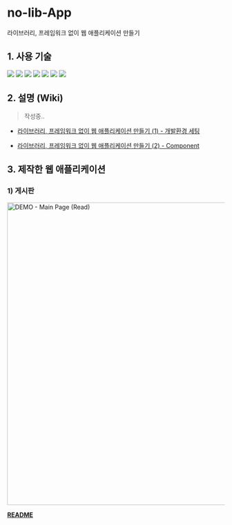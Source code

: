 # no-lib-App

라이브러리, 프레임워크 없이 웹 애플리케이션 만들기

## 1. 사용 기술

<img src="https://img.shields.io/badge/HTML5-E34F26?style=flat-square&logo=HTML5&logoColor=white"/>&nbsp;<img src="https://img.shields.io/badge/CSS3-1572B6?style=flat-square&logo=CSS3&logoColor=white"/>&nbsp;<img src="https://img.shields.io/badge/Sass-CC6699?style=flat-square&logo=Sass&logoColor=white"/>&nbsp;<img src="https://img.shields.io/badge/JavaScript-F7DF1E?style=flat-square&logo=JavaScript&logoColor=white"/>&nbsp;<img src="https://img.shields.io/badge/Typescript-3178C6?style=flat-square&logo=Typescript&logoColor=white"/>&nbsp;<img src="https://img.shields.io/badge/Babel-F9DC3E?style=flat-square&logo=Babel&logoColor=white" />&nbsp;<img src="https://img.shields.io/badge/Webpack-8DD6F9?style=flat-square&logo=Webpack&logoColor=white" />

## 2. 설명 (Wiki)
> 작성중..

- [라이브러리, 프레임워크 없이 웹 애플리케이션 만들기 (1) - 개발환경 세팅](https://github.com/17-sss/no-lib-App/wiki/라이브러리,-프레임워크-없이-웹-애플리케이션-만들기-(1))

- [라이브러리, 프레임워크 없이 웹 애플리케이션 만들기 (2) - Component](https://github.com/17-sss/no-lib-App/wiki/라이브러리,-프레임워크-없이-웹-애플리케이션-만들기-(2))


## 3. 제작한 웹 애플리케이션

### 1) 게시판

<img src="https://user-images.githubusercontent.com/33610315/151711039-0e629179-bc59-414a-8c83-eaac1cf4e30e.gif" alt="DEMO - Main Page (Read)" width="700" />

**[README](https://github.com/17-sss/no-lib-App/tree/main/3_app/board)**
